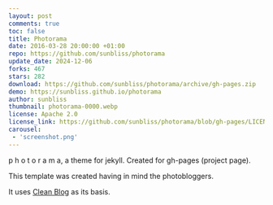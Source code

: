 ```yaml
---
layout: post
comments: true
toc: false
title: Photorama
date: 2016-03-28 20:00:00 +01:00
repo: https://github.com/sunbliss/photorama
update_date: 2024-12-06
forks: 467
stars: 282
download: https://github.com/sunbliss/photorama/archive/gh-pages.zip
demo: https://sunbliss.github.io/photorama
author: sunbliss
thumbnail: photorama-0000.webp
license: Apache 2.0
license_link: https://github.com/sunbliss/photorama/blob/gh-pages/LICENSE
carousel:
 - 'screenshot.png'
---
```


p h o t o r a m a, a theme for jekyll. Created for gh-pages (project page).

This template was created having in mind the photobloggers.

It uses [Clean Blog](https://github.com/BlackrockDigital/startbootstrap-clean-blog-jekyll) as its basis.

